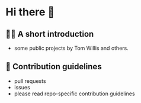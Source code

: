 # Hi there 👋


## 🙋‍♀️ A short introduction 

- some public projects by Tom Willis and others.

## 🌈 Contribution guidelines 

- pull requests 
- issues
- please read repo-specific contribution guidelines

